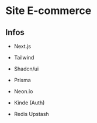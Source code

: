 # Site E-commerce 

## Infos

- Next.js
- Tailwind
- Shadcn/ui
- Prisma
- Neon.io
- Kinde (Auth)

- Redis Upstash